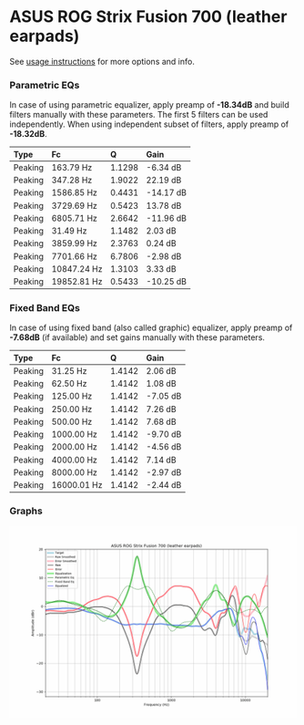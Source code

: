 # ASUS ROG Strix Fusion 700 (leather earpads)
See [usage instructions](https://github.com/jaakkopasanen/AutoEq#usage) for more options and info.

### Parametric EQs
In case of using parametric equalizer, apply preamp of **-18.34dB** and build filters manually
with these parameters. The first 5 filters can be used independently.
When using independent subset of filters, apply preamp of **-18.32dB**.

| Type    | Fc          |      Q | Gain      |
|:--------|:------------|:-------|:----------|
| Peaking | 163.79 Hz   | 1.1298 | -6.34 dB  |
| Peaking | 347.28 Hz   | 1.9022 | 22.19 dB  |
| Peaking | 1586.85 Hz  | 0.4431 | -14.17 dB |
| Peaking | 3729.69 Hz  | 0.5423 | 13.78 dB  |
| Peaking | 6805.71 Hz  | 2.6642 | -11.96 dB |
| Peaking | 31.49 Hz    | 1.1482 | 2.03 dB   |
| Peaking | 3859.99 Hz  | 2.3763 | 0.24 dB   |
| Peaking | 7701.66 Hz  | 6.7806 | -2.98 dB  |
| Peaking | 10847.24 Hz | 1.3103 | 3.33 dB   |
| Peaking | 19852.81 Hz | 0.5433 | -10.25 dB |

### Fixed Band EQs
In case of using fixed band (also called graphic) equalizer, apply preamp of **-7.68dB**
(if available) and set gains manually with these parameters.

| Type    | Fc          |      Q | Gain     |
|:--------|:------------|:-------|:---------|
| Peaking | 31.25 Hz    | 1.4142 | 2.06 dB  |
| Peaking | 62.50 Hz    | 1.4142 | 1.08 dB  |
| Peaking | 125.00 Hz   | 1.4142 | -7.05 dB |
| Peaking | 250.00 Hz   | 1.4142 | 7.26 dB  |
| Peaking | 500.00 Hz   | 1.4142 | 7.68 dB  |
| Peaking | 1000.00 Hz  | 1.4142 | -9.70 dB |
| Peaking | 2000.00 Hz  | 1.4142 | -4.56 dB |
| Peaking | 4000.00 Hz  | 1.4142 | 7.14 dB  |
| Peaking | 8000.00 Hz  | 1.4142 | -2.97 dB |
| Peaking | 16000.01 Hz | 1.4142 | -2.44 dB |

### Graphs
![](./ASUS%20ROG%20Strix%20Fusion%20700%20(leather%20earpads).png)